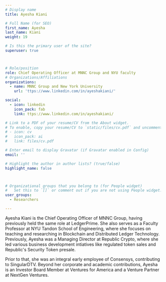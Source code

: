 ```yaml
---
# Display name
title: Ayesha Kiani

# Full Name (for SEO)
first_name: Ayesha
last_name: Kiani
weight: 19

# Is this the primary user of the site?
superuser: true



# Role/position
role: Chief Operating Officer at MNNC Group and NYU faculty
# Organizations/Affiliations
organizations:
  - name: MNNC Group and New York University
    url: 'ttps://www.linkedin.com/in/ayeshakiani/'

social:
  - icon: linkedin
    icon_pack: fab
    link: ttps://www.linkedin.com/in/ayeshakiani/

# Link to a PDF of your resume/CV from the About widget.
# To enable, copy your resume/CV to `static/files/cv.pdf` and uncomment the lines below.
# - icon: cv
#   icon_pack: ai
#   link: files/cv.pdf

# Enter email to display Gravatar (if Gravatar enabled in Config)
email: ''

# Highlight the author in author lists? (true/false)
highlight_name: false



# Organizational groups that you belong to (for People widget)
#   Set this to `[]` or comment out if you are not using People widget.
user_groups:
  - Researchers

---
```


Ayesha Kiani is the Chief Operating Officer of MNNC Group, having previously held the same role at LedgerPrime. She also serves as a Faculty Professor at NYU Tandon School of Engineering, where she focuses on teaching and researching in Blockchain and Distributed Ledger Technology. Previously, Ayesha was a Managing Director at Republic Crypto, where she led various business development intiatives like regulated token sales and Republic's Security Token presale.

Prior to that, she was an integral early employee of Consensys, contributing to SingularDTV. Beyond her corporate and academic contributions, Ayesha is an Investor Board Member at Ventures for America and a Venture Partner at NextGen Ventures.

